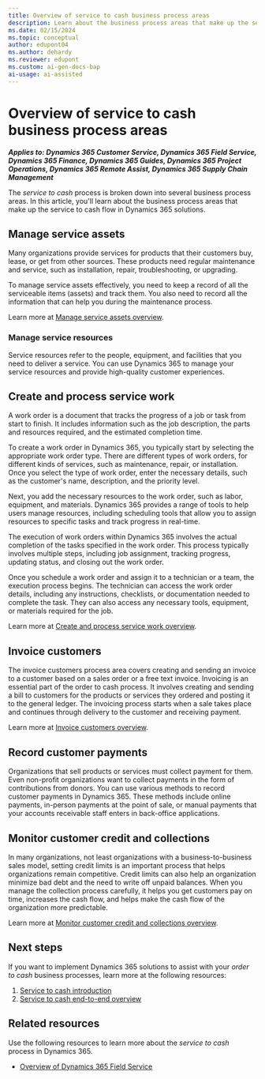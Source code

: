 ```yaml
---
title: Overview of service to cash business process areas
description: Learn about the business process areas that make up the service to cash end-to-end flow in Dynamics 365 solutions.
ms.date: 02/15/2024
ms.topic: conceptual
author: edupont04
ms.author: dehardy
ms.reviewer: edupont
ms.custom: ai-gen-docs-bap
ai-usage: ai-assisted
---
```


# Overview of service to cash business process areas

***Applies to: Dynamics 365 Customer Service, Dynamics 365 Field Service, Dynamics 365 Finance, Dynamics 365 Guides, Dynamics 365 Project Operations, Dynamics 365 Remote Assist, Dynamics 365 Supply Chain Management***

The *service to cash* process is broken down into several business process areas. In this article, you'll learn about the business process areas that make up the service to cash flow in Dynamics 365 solutions.

## Manage service assets

Many organizations provide services for products that their customers buy, lease, or get from other sources. These products need regular maintenance and service, such as installation, repair, troubleshooting, or upgrading.  

To manage service assets effectively, you need to keep a record of all the serviceable items (assets) and track them. You also need to record all the information that can help you during the maintenance process.  

Learn more at [Manage service assets overview](service-to-cash-manage-service-assets.md).

<!-- 
## Establish servicing policies and procedures

Servicing policies and procedures in Dynamics 365 help you provide high-quality service to your customers. You can define your organization's service policies, including service level agreements (SLAs), response times, and escalation procedures. These policies help your team understands the expectations for service delivery and can respond appropriately to customer requests.

You can also determine the channels through which customers can submit service requests, such as phone, email, or web portal. You can create a process for handling service requeststhat includes assigning resources, tracking progress, and updating customers on the status of their requests.

- Establish procedures for resource management.

- Set up a billing process.

- Monitor and measure your service performance. -->

### Manage service resources

Service resources refer to the people, equipment, and facilities that you need to deliver a service. You can use Dynamics 365 to manage your service resources and provide high-quality customer experiences.

<!-- ### Create and manage accounts for servicing

The ability to effectively create and manage accounts for servicing in Dynamics 365 is core to making sure that the right information is provided for all aspects of the *service to cash* process. Through relationships between accounts and related *service to cash* data, you also gain insights into your service operations, which can improve your overall efficiency. -->

<!-- ## Create and manage assets

Leasing an asset within Dynamics 365 refers to the process of creating and maintaining a lease agreement for a specific asset, such as a piece of equipment, vehicle, or property. With lease management in Dynamics 365, you can create leases and associated assets, manage lease terms and conditions, and track payments and invoices. 

## Create work orders

Work orders are used to track the progress of a job or task from start to finish. They include information such as the job description, the parts and resources required, and the estimated completion time.

To create a work order in Dynamics 365, you start by selecting the appropriate work order type. There are several different types of work orders, including maintenance, repair, and installation orders. Once you select the type of work order, enter the necessary details, such as the customer's name, description, and the priority level.

Next, users can add the necessary resources to the work order, such as labor, equipment, and materials. Dynamics 365 provides a range of tools to help users manage resources. For example, it provides scheduling tools that users can use to assign resources to specific tasks and track progress in real time.  

Learn more at [Create work orders overview](service-to-cash-create-work-orders.md).  

## Schedule work orders

Dynamics 365 provides tools and features to help you schedule work orders efficiently. This helps you allocate resources effectively, ensure tasks are completed on time, and minimize downtime

To schedule work orders, you typically start by reviewing the work order backlog and identifying high-priority tasks. You can then use the scheduling tools to assign resources to these tasks based on their availability and skill set. You can also use automated scheduling optimization capabilities to help you schedule tasks.

You can also use Dynamics 365 to set up preventative maintenance schedules. This involves creating recurring work orders for tasks such as equipment inspections or regular maintenance tasks.  -->

## Create and process service work

A work order is a document that tracks the progress of a job or task from start to finish. It includes information such as the job description, the parts and resources required, and the estimated completion time.

To create a work order in Dynamics 365, you typically start by selecting the appropriate work order type. There are different types of work orders, for different kinds of services, such as maintenance, repair, or installation. Once you select the type of work order, enter the necessary details, such as the customer's name, description, and the priority level.

Next, you add the necessary resources to the work order, such as labor, equipment, and materials. Dynamics 365 provides a range of tools to help users manage resources, including scheduling tools that allow you to assign resources to specific tasks and track progress in real-time.  
<!-- 
Learn more at [Create work orders overview](service-to-cash-create-work-orders.md).  -->

The execution of work orders within Dynamics 365 involves the actual completion of the tasks specified in the work order. This process typically involves multiple steps, including job assignment, tracking progress, updating status, and closing out the work order.

Once you schedule a work order and assign it to a technician or a team, the execution process begins. The technician can access the work order details, including any instructions, checklists, or documentation needed to complete the task. They can also access any necessary tools, equipment, or materials required for the job.

Learn more at [Create and process service work overview](service-to-cash-create-process-service-work.md).  
<!-- ## Review and close work orders

Once the work order is completed, the technician can close out the job. This involves updating the work order status to reflect the completion of the task, adding any notes or comments about the job, and closing out any associated purchase orders or invoices.

## Analyze service operations

Dynamics 365 also provides reporting and analytics tools that can be used to analyze work order execution data, such as task completion times, resource utilization, and cost analysis. This data can be used to optimize future work orders and improve the efficiency of the maintenance or repair process. -->

## Invoice customers

The invoice customers process area covers creating and sending an invoice to a customer based on a sales order or a free text invoice. Invoicing is an essential part of the order to cash process. It involves creating and sending a bill to customers for the products or services they ordered and posting it to the general ledger. The invoicing process starts when a sale takes place and continues through delivery to the customer and receiving payment.  

Learn more at [Invoice customers overview](order-to-cash-invoice-sales-orders-overview.md).  

## Record customer payments

Organizations that sell products or services must collect payment for them. Even non-profit organizations want to collect payments in the form of contributions from donors. You can use various methods to record customer payments in Dynamics 365. These methods include online payments, in-person payments at the point of sale, or manual payments that your accounts receivable staff enters in back-office applications.  

## Monitor customer credit and collections

In many organizations, not least organizations with a business-to-business sales model, setting credit limits is an important process that helps organizations remain competitive. Credit limits can also help an organization minimize bad debt and the need to write off unpaid balances. When you manage the collection process carefully, it helps you get customers pay on time, increases the cash flow, and helps make the cash flow of the organization more predictable.  

Learn more at [Monitor customer credit and collections overview](order-to-cash-monitor-customer-credit-collections-overview.md).  

## Next steps

If you want to implement Dynamics 365 solutions to assist with your *order to cash* business processes, learn more at the following resources:

1. [Service to cash introduction](service-to-cash-introduction.md)  
2. [Service to cash end-to-end overview](service-to-cash-overview.md)  

## Related resources

Use the following resources to learn more about the *service to cash* process in Dynamics 365.

- [Overview of Dynamics 365 Field Service](/dynamics365/field-service/overview)

<!--## Tags
*Stakeholders:* Functional consultant, Business analyst, Accounts payable lead, Accounts receivable lead, Finance lead, Sales lead, Purchasing lead, Production lead, Supply chain lead

*Products:* Dynamics 365 Customer Service, Dynamics 365 Field Service, Dynamics 365 Guides, Dynamics 365 Remote Assist, Dynamics 365 Supply Chain Management
